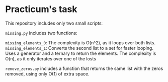 # Practicum's task

This repository includes only two small scripts:

`missing.py` includes two functions:

`missing_elements_0`: The complexity is O(n^2), as it loops over both lists.
`missing_elements_1`: Converts the second list to a set for faster looping. Uses a generator and a ternary to return the elements. The complexity is O(n), as it only iterates over one of the losts

`remove_zeros.py` includes a function that returns the same list with the zeros removed, using only O(1) of extra space.

